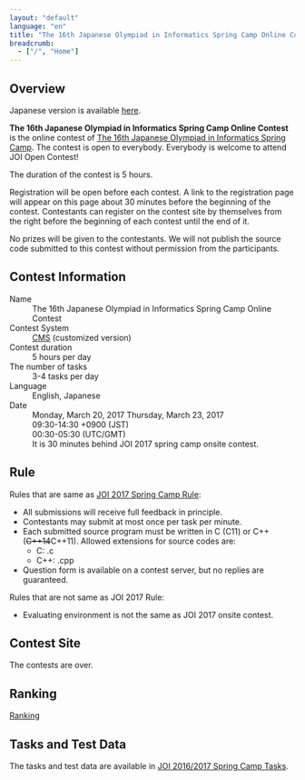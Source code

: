```yaml
---
layout: "default"
language: "en"
title: "The 16th Japanese Olympiad in Informatics Spring Camp Online Contest"
breadcrumb:
  - ["/", "Home"]
---
```


## Overview

Japanese version is available [here](./index.html).

**The 16th Japanese Olympiad in Informatics Spring Camp Online Contest** is the online contest of [The 16th Japanese Olympiad in Informatics Spring Camp](https://www.ioi-jp.org/camp/2017/2017-sp_camp-rules.html).
The contest is open to everybody. Everybody is welcome to attend JOI Open Contest!

The duration of the contest is 5 hours.

Registration will be open before each contest. A link to the registration page will appear on this page about 30 minutes before the beginning of the contest. Contestants can register on the contest site by themselves from the right before the beginning of each contest until the end of it.

No prizes will be given to the contestants. We will not publish the source code submitted to this contest without permission from the participants.

## Contest Information

<dl>
  <dt>Name</dt>
  <dd>The 16th Japanese Olympiad in Informatics Spring Camp Online Contest</dd>

  <dt>Contest System</dt>
  <dd>
  <a href="https://github.com/cms-dev/cms/">CMS</a>
  (customized version)
  </dd>

  <dt>Contest duration</dt>
  <dd>5 hours per day</dd>

  <dt>The number of tasks</dt>
  <dd>3-4 tasks per day</dd>

  <dt>Language</dt>
  <dd>English, Japanese</dd>

  <dt>Date</dt>
  <dd>Monday, March 20, 2017 Thursday, March 23, 2017</dd>
  <dd>09:30-14:30 +0900 (JST)</dd>
  <dd>00:30-05:30 (UTC/GMT)</dd>
  <dd>It is 30 minutes behind JOI 2017 spring camp onsite contest.</dd>
</dl>

## Rule

Rules that are same as [JOI 2017 Spring Camp Rule](https://www.ioi-jp.org/camp/2017/2017-sp_camp-rules.html):

- All submissions will receive full feedback in principle.
- Contestants may submit at most once per task per minute.
- Each submitted source program must be written in C (C11) or C++ (~~C++14~~C++11). Allowed extensions for source codes are:
  - C: .c
  - C++: .cpp
- Question form is available on a contest server, but no replies are guaranteed.

Rules that are not same as JOI 2017 Rule:

- Evaluating environment is not the same as JOI 2017 onsite contest.

## Contest Site

The contests are over.

## Ranking

[Ranking](ranking.html)

## Tasks and Test Data

The tasks and test data are available in [JOI 2016/2017 Spring Camp Tasks](https://www.ioi-jp.org/camp/2017/2017-sp-tasks/index.html).
